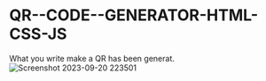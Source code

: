 # QR--CODE--GENERATOR-HTML-CSS-JS

What you write make a QR has been generat.
![Screenshot 2023-09-20 223501](https://github.com/Narayan-Thakare/QR--CODE--GENERATOR-HTML-CSS-JS/assets/113063658/da45fc37-f491-4810-bda1-2534d73c0655)
